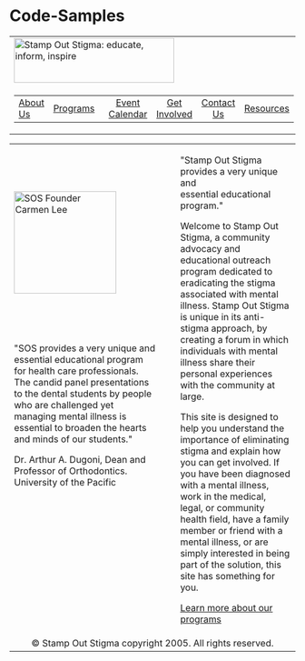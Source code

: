 # Code-Samples
<!DOCTYPE html PUBLIC "-//W3C//DTD XHTML 1.0 Transitional//EN" "http://www.w3.org/TR/xhtml1/DTD/xhtml1-transitional.dtd">

<html lang="en">
<head>
	<title>Welcome to Stamp Out Stigma Home Page</title>
	<meta http-equiv="Content-Type" content="text/html; charset=UTF-8" />	
	<link rel="stylesheet" href="style.css" />
</head>

<body>
<table border="0" width="610" cellspacing="0" cellpadding="0" summary="This table lays out the logo and navigation structure">
	<tr>
		<td><img src="images/SOSLogo.gif" height="79" width="282" alt="Stamp Out Stigma: educate, inform, inspire" /></td>
	</tr>
	<tr>
		<td class="forty">
			<table border="0" cellpadding="0" cellspacing="0" summary="This table holds site navigation">
				<tr>
					<td class="nav1"><a href="aboutus.html" class="navlink" title="About SOS">About Us</a></td>
					<td class="nav2" align="center"><a href="programs.html" class="navlink" title="SOS Programs">Programs</a>&nbsp;&nbsp;</td>
					<td class="nav3" align="center"><a href="events.html" class="navlink" title="SOS Event Calendar">Event Calendar</a></td>
					<td class="nav4" align="center"><a href="involved.html" class="navlink" title="Get Involved in Our Work">Get Involved</a></td>
					<td class="nav5" align="center"><a href="contact.html" class="navlink" title="Contact Us">Contact Us</a></td>
					<td class="nav6" align="right"><a href="resources.html" class="navlink" title="More Resources">Resources</a></td>
				</tr>
			</table>
		</td>
	</tr>
</table>
<table border="0" width="610" cellspacing="0" cellpadding="0" summary="This table lays out the content structure">
	<tr>
		<td class="column1"><img src="images/3.jpg" height="180" width="180" alt="SOS Founder Carmen Lee" /></td>
		<td class="column2" rowspan="2">&nbsp;&nbsp;</td>
		<td class="column3" rowspan="2" valign="top">		
			<p class="header">"Stamp Out Stigma provides a very unique and<br />
				essential educational program."&nbsp;</p>
			<p>Welcome to Stamp Out Stigma, a community advocacy and educational outreach program dedicated to eradicating the stigma associated with mental illness. Stamp Out Stigma is unique in its anti-stigma approach, by creating a forum in which individuals with mental illness share their personal experiences with the community at large.</p>
			<p>This site is designed to help you understand the importance of eliminating stigma and explain how you can get involved. If you have been diagnosed with a mental illness, work in the medical, legal, or community health field, have a family member or friend with a mental illness, or are simply interested in being part of the solution, this site has something for you.</p>
			<p><a href="programs.html" title="SOS Programs">Learn more about our programs</a></p></td>
	</tr>
	<tr>
		<td id="colorbar" valign="top">
			<div id="quote">"SOS provides a very unique and essential educational program for health care professionals. The candid panel presentations to the dental students by people who are challenged yet managing mental illness is essential to broaden the hearts and minds of our students." 
			<p class="ital">Dr. Arthur A. Dugoni, Dean and Professor of Orthodontics. University of the Pacific</p></div></td>
	</tr>
	<tr>
		<td class="forty" colspan="3" align="center" valign="bottom">&copy; Stamp Out Stigma copyright 2005. All rights reserved.</td>
	</tr>
</table>

</body>
</html>
